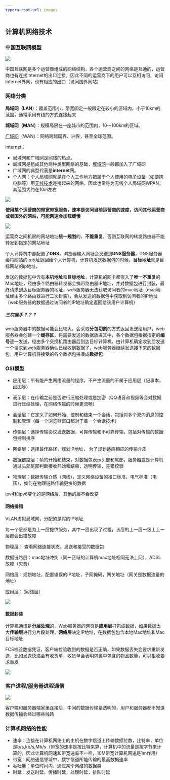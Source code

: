 ```yaml
---
typora-root-url: images
---
```


## 					计算机网络技术	

### 中国互联网模型	

![](/QQ截图20190908131118.png)

中国互联网是多个运营商组成的网络结构，各个运营商之间的网络是互通的，运营商也有连接Internet的出口连接，因此不同的运营商下的用户可以互相访问，访问Internet外网，也有相应的出口（访问国外网站）



### 网络分类

**局域网（LAN**）：覆盖范围小，带宽固定一般限定在较小的区域内，小于10km的范围，通常采用有线的方式连接起来

**城域网（MAN）**：规模局限在一座城市的范围内，10～100km的区域。

[广域网](https://baike.baidu.com/item/广域网)（WAN）：网络跨越国界、洲界，甚至全球范围。

Internet：

- 局域网和广域网是网络的热点。
- 局域网是组成其他两种类型网络的基础，[城域网](https://baike.baidu.com/item/城域网)一般都加入了广域网
- 广域网的典型代表是**internet**网。
- 个人网：个人局域网就是在个人工作地方把属于个人使用的[电子设备](https://baike.baidu.com/item/电子设备)（如便携电脑等）用[无线技术](https://baike.baidu.com/item/无线技术)连接起来的网络，因此也常称为无线个人局域网WPAN，其范围大约在10m左右



![](/QQ截图20190908132456.png)

**使用某个运营商的带宽带宽服务，速率是访问当前运营商的速度，访问其他运营商或者国外的网站，可能网速会加载缓慢**



![](/QQ截图20190908133551.png)

运营商之间机房的网站地址**统一规划**的，**不能重复**，否则互联网的转发路由器不能转发到指定的网站地址

个人计算机中都配置了**DNS**，浏览器输入网址会发送到**DNS服务器**，DNS服务器会将网站的ip地址返回给个人计算机，计算机发送数据包的时候，**目标地址**就是目标网站的ip地址，

发送的数据包中含有**本机地址**和**目标地址**，计算机的网卡都嵌入了**唯一不重复**的Mac地址，经由多个路由器转发器会携带路由器IP地址，并对数据包进行封装，最终请求到达目标服务器的地址，web服务器无法获取访问者的mac地址（mac地址经由多个路由器进行二次封装），会从发送的数据包中获取到访问者的IP地址（web服务器的数据通过访问者的IP地址确定返回给该用户计算机）



##### 三次握手？？？

web服务器中的数据可能会比较大，会采取**分包切割**的方式返回发送给用户，web服务器会创建一个**缓存区**，将需要发送的数据放进其中，各个数据包根据指定的**编号**逐一发送，经由多个交换机路由器后到达目标计算机，由计算机确定收到后发送一个请求到web服务器确认已经收到数据了，web服务器继续发送接下来的数据包，用户计算机将接受的各个数据包拼凑成**数据包**



### OSI模型

- 应用层：所有能产生网络流量的程序，不产生流量的不属于应用层（记事本，画图等）

- 表示层：在传输之前是否进行压缩处理或是加密（QQ语音和视频等会对数据进行压缩处理，在网络传输的时候更流畅）

- 会话层：它定义了如何开始、控制和结束一个会话，包括对多个双向消息的控制和管理（每一个浏览器窗口都对于着一个会话技术）
- 传输层：选择传输协议发送数据，可靠传输和不可靠传输，包括对传输的数据包控制排序
- 网络层：选择最佳路径，规划IP地址， 为了规划适应相应的传输介质
- 数据链路层：帧的开始和结束，对数据包表示头部和尾部，服务器或是计算机通过头部尾部判断接收开始和结束，透明传输，差错校验
- 物理层：数据传输介质（网线），定义网络设备的接口标准，电气标准（电压），如何在物理链路传输更快的数据

ipv4和ipv6变化的是网络层，其他的层不会改变

#### 网络排错

VLAN虚拟局域网，分配的是假的IP地址

每一个层都是为上一层提供服务，其中一层出现了过程，该层的上一层一级上上一层都会出错故障

物理层： 查看网络连接状态，发送和接受的数据包

数据链路层：mac地址冲突（同一区域的计算机mac地址相同无法上网），ADSL故障（欠费）

网络层：规划地址，配置错误的IP地址，子网掩码，网关地址（网关是数据流量的地址）

应用层：（网络层）



![](/QQ截图20190910083720.png)



#### 数据封装

计算机通讯是**分层处理**的，Web服务器的网页是**应用层**打包成数据，如果数据太大**传输层**进行分片段处理，**网络层**决定IP地址，在数据包包含本地Mac地址和Mac目标地址

FCS校验数据凭证，客户端检验收到的数据是否正确，如果数据丢失会要求重新发送，比如发送快递会有收货单，收货单会表明包裹中包含的物品数量，可以拒收要求重发

![](/QQ截图20190910085114.png)



### 客户进程/服务器进程通信

![](/QQ截图20190910085422.png)

客户端和服务器端家里连接后，中间的数据传输是透明的，用户和服务器都不知道数据传输会经过哪些线路



### 计算机网络的性能

- 速率：连接在计算机网络上的主机在数字信道上传输数据位数，比特率，单位是b/s,kb/s,Mb/s（带宽的速率是按比特来算，计算机中的流量是按字节来计算的，因此计算机网速和带宽速率不一样，10M带宽计算机网速是1m作用）
- 带宽：网络通信领域中，数字信道所能传输的最高数据速率
- 吞吐量：单位时间内，通过某个网络的数据类
- 时延：发送时延，传播时延，处理时延，排队时延